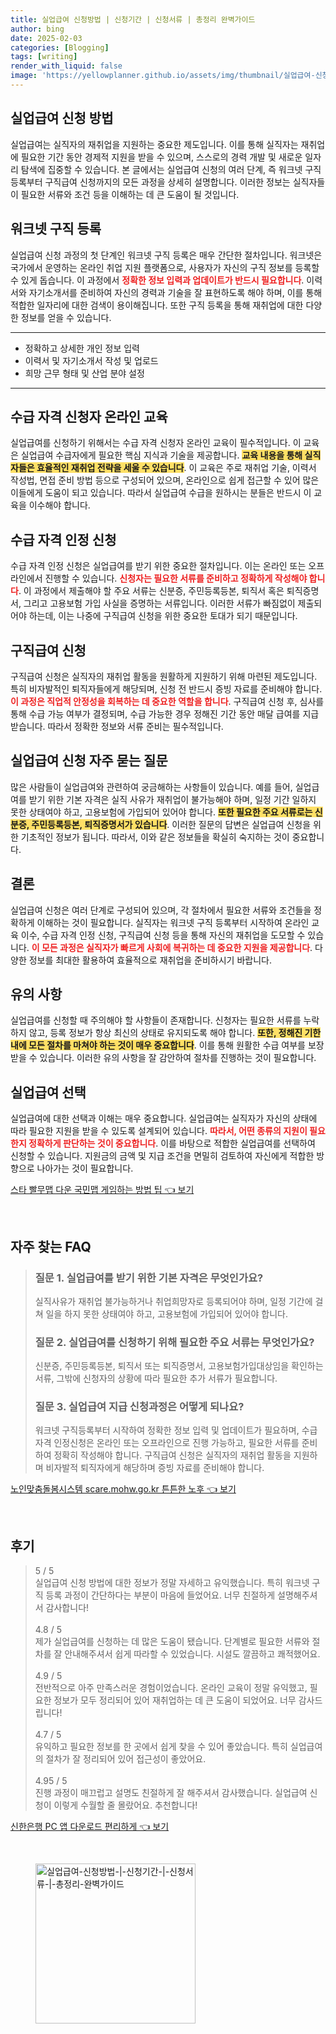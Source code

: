 ```yaml
---
title: 실업급여 신청방법 | 신청기간 | 신청서류 | 총정리 완벽가이드
author: bing
date: 2025-02-03
categories: [Blogging]
tags: [writing]
render_with_liquid: false
image: 'https://yellowplanner.github.io/assets/img/thumbnail/실업급여-신청방법-|-신청기간-|-신청서류-|-총정리-완벽가이드.webp'
---
```



<h2 id='실업급여신청방법'>실업급여 신청 방법</h2>

<p>실업급여는 실직자의 재취업을 지원하는 중요한 제도입니다. 이를 통해 실직자는 재취업에 필요한 기간 동안 경제적 지원을 받을 수 있으며, 스스로의 경력 개발 및 새로운 일자리 탐색에 집중할 수 있습니다. 본 글에서는 실업급여 신청의 여러 단계, 즉 워크넷 구직등록부터 구직급여 신청까지의 모든 과정을 상세히 설명합니다. 이러한 정보는 실직자들이 필요한 서류와 조건 등을 이해하는 데 큰 도움이 될 것입니다.</p>

<h2 id='워크넷구직등록'>워크넷 구직 등록</h2>

<p>실업급여 신청 과정의 첫 단계인 워크넷 구직 등록은 매우 간단한 절차입니다. 워크넷은 국가에서 운영하는 온라인 취업 지원 플랫폼으로, 사용자가 자신의 구직 정보를 등록할 수 있게 돕습니다. 이 과정에서 <b><span style="color: #ee2323;">정확한 정보 입력과 업데이트가 반드시 필요합니다</span></b>. 이력서와 자기소개서를 준비하여 자신의 경력과 기술을 잘 표현하도록 해야 하며, 이를 통해 적합한 일자리에 대한 검색이 용이해집니다. 또한 구직 등록을 통해 재취업에 대한 다양한 정보를 얻을 수 있습니다.</p>

<hr />

<ul>
    <li>정확하고 상세한 개인 정보 입력</li>
    <li>이력서 및 자기소개서 작성 및 업로드</li>
    <li>희망 근무 형태 및 산업 분야 설정</li>
</ul>

<hr />

<h2 id='수급자격신청자온라인교육'>수급 자격 신청자 온라인 교육</h2>

<p>실업급여를 신청하기 위해서는 수급 자격 신청자 온라인 교육이 필수적입니다. 이 교육은 실업급여 수급자에게 필요한 핵심 지식과 기술을 제공합니다. <b><span style="background-color: #ffe066;">교육 내용을 통해 실직자들은 효율적인 재취업 전략을 세울 수 있습니다</span></b>. 이 교육은 주로 재취업 기술, 이력서 작성법, 면접 준비 방법 등으로 구성되어 있으며, 온라인으로 쉽게 접근할 수 있어 많은 이들에게 도움이 되고 있습니다. 따라서 실업급여 수급을 원하시는 분들은 반드시 이 교육을 이수해야 합니다.</p>

<h2 id='수급자격인정신청'>수급 자격 인정 신청</h2>

<p>수급 자격 인정 신청은 실업급여를 받기 위한 중요한 절차입니다. 이는 온라인 또는 오프라인에서 진행할 수 있습니다. <b><span style="color: #ee2323;">신청자는 필요한 서류를 준비하고 정확하게 작성해야 합니다</span></b>. 이 과정에서 제출해야 할 주요 서류는 신분증, 주민등록등본, 퇴직서 혹은 퇴직증명서, 그리고 고용보험 가입 사실을 증명하는 서류입니다. 이러한 서류가 빠짐없이 제출되어야 하는데, 이는 나중에 구직급여 신청을 위한 중요한 토대가 되기 때문입니다.</p>

<h2 id='구직급여신청'>구직급여 신청</h2>

<p>구직급여 신청은 실직자의 재취업 활동을 원활하게 지원하기 위해 마련된 제도입니다. 특히 비자발적인 퇴직자들에게 해당되며, 신청 전 반드시 증빙 자료를 준비해야 합니다. <b><span style="color: #ee2323;">이 과정은 직업적 안정성을 회복하는 데 중요한 역할을 합니다</span></b>. 구직급여 신청 후, 심사를 통해 수급 가능 여부가 결정되며, 수급 가능한 경우 정해진 기간 동안 매달 급여를 지급받습니다. 따라서 정확한 정보와 서류 준비는 필수적입니다.</p>

<h2 id='실업급여신청자주묻는질문'>실업급여 신청 자주 묻는 질문</h2>

<p>많은 사람들이 실업급여와 관련하여 궁금해하는 사항들이 있습니다. 예를 들어, 실업급여를 받기 위한 기본 자격은 실직 사유가 재취업이 불가능해야 하며, 일정 기간 일하지 못한 상태여야 하고, 고용보험에 가입되어 있어야 합니다. <b><span style="background-color: #ffe066;">또한 필요한 주요 서류로는 신분증, 주민등록등본, 퇴직증명서가 있습니다</span></b>. 이러한 질문의 답변은 실업급여 신청을 위한 기초적인 정보가 됩니다. 따라서, 이와 같은 정보들을 확실히 숙지하는 것이 중요합니다.</p>

<h2 id='결론'>결론</h2>

<p>실업급여 신청은 여러 단계로 구성되어 있으며, 각 절차에서 필요한 서류와 조건들을 정확하게 이해하는 것이 필요합니다. 실직자는 워크넷 구직 등록부터 시작하여 온라인 교육 이수, 수급 자격 인정 신청, 구직급여 신청 등을 통해 자신의 재취업을 도모할 수 있습니다. <b><span style="color: #ee2323;">이 모든 과정은 실직자가 빠르게 사회에 복귀하는 데 중요한 지원을 제공합니다</span></b>. 다양한 정보를 최대한 활용하여 효율적으로 재취업을 준비하시기 바랍니다.</p>

<h2 id='유의사항'>유의 사항</h2>

<p>실업급여를 신청할 때 주의해야 할 사항들이 존재합니다. 신청자는 필요한 서류를 누락하지 않고, 등록 정보가 항상 최신의 상태로 유지되도록 해야 합니다. <b><span style="background-color: #ffe066;">또한, 정해진 기한 내에 모든 절차를 마쳐야 하는 것이 매우 중요합니다</span></b>. 이를 통해 원활한 수급 여부를 보장받을 수 있습니다. 이러한 유의 사항을 잘 감안하여 절차를 진행하는 것이 필요합니다.</p>

<h2 id='실업급여선택'>실업급여 선택</h2>

<p>실업급여에 대한 선택과 이해는 매우 중요합니다. 실업급여는 실직자가 자신의 상태에 따라 필요한 지원을 받을 수 있도록 설계되어 있습니다. <b><span style="color: #ee2323;">따라서, 어떤 종류의 지원이 필요한지 정확하게 판단하는 것이 중요합니다</span></b>. 이를 바탕으로 적합한 실업급여를 선택하여 신청할 수 있습니다. 지원금의 금액 및 지급 조건을 면밀히 검토하여 자신에게 적합한 방향으로 나아가는 것이 필요합니다.</p>


<p><a class="click-button" title="스타 빨무맵 다운 국민맵 게임하는 방법 팁" href="https://yellowplanner.github.io/posts/%EC%8A%A4%ED%83%80-%EB%B9%A8%EB%AC%B4%EB%A7%B5-%EB%8B%A4%EC%9A%B4-%EA%B5%AD%EB%AF%BC%EB%A7%B5-%EA%B2%8C%EC%9E%84%ED%95%98%EB%8A%94-%EB%B0%A9%EB%B2%95-%ED%8C%81/" rel="dofollow">스타 빨무맵 다운 국민맵 게임하는 방법 팁 👈 보기</a></p><br>
<h2 id='자주_찾는_FAQ'>자주 찾는 FAQ</h2>
<div itemscope="" itemtype="https://schema.org/FAQPage"> 
<blockquote> 
<div itemscope="" itemprop="mainEntity" itemtype="https://schema.org/Question"> 
<h3 itemprop="name">질문 1. 실업급여를 받기 위한 기본 자격은 무엇인가요?</h3> 
<div itemscope="" itemprop="acceptedAnswer" itemtype="https://schema.org/Answer"> 
<span itemprop="text"> 
<p>실직사유가 재취업 불가능하거나 취업희망자로 등록되어야 하며, 일정 기간에 걸쳐 일을 하지 못한 상태여야 하고, 고용보험에 가입되어 있어야 합니다.</p> 
</span> 
</div> 
</div> 

<div itemscope="" itemprop="mainEntity" itemtype="https://schema.org/Question"> 
<h3 itemprop="name">질문 2. 실업급여를 신청하기 위해 필요한 주요 서류는 무엇인가요?</h3> 
<div itemscope="" itemprop="acceptedAnswer" itemtype="https://schema.org/Answer"> 
<span itemprop="text"> 
<p>신분증, 주민등록등본, 퇴직서 또는 퇴직증명서, 고용보험가입대상임을 확인하는 서류, 그밖에 신청자의 상황에 따라 필요한 추가 서류가 필요합니다.</p> 
</span> 
</div> 
</div> 

<div itemscope="" itemprop="mainEntity" itemtype="https://schema.org/Question"> 
<h3 itemprop="name">질문 3. 실업급여 지급 신청과정은 어떻게 되나요?</h3> 
<div itemscope="" itemprop="acceptedAnswer" itemtype="https://schema.org/Answer"> 
<span itemprop="text"> 
<p>워크넷 구직등록부터 시작하여 정확한 정보 입력 및 업데이트가 필요하며, 수급자격 인정신청은 온라인 또는 오프라인으로 진행 가능하고, 필요한 서류를 준비하여 정확히 작성해야 합니다. 구직급여 신청은 실직자의 재취업 활동을 지원하며 비자발적 퇴직자에게 해당하며 증빙 자료를 준비해야 합니다.</p> 
</span> 
</div> 
</div> 
</blockquote> 
</div>
<p><a class="click-button" title="노인맞춤돌봄시스템 scare.mohw.go.kr 튼튼한 노후" href="https://yellowplanner.github.io/posts/%EB%85%B8%EC%9D%B8%EB%A7%9E%EC%B6%A4%EB%8F%8C%EB%B4%84%EC%8B%9C%EC%8A%A4%ED%85%9C-scare.mohw.go.kr-%ED%8A%BC%ED%8A%BC%ED%95%9C-%EB%85%B8%ED%9B%84/" rel="dofollow">노인맞춤돌봄시스템 scare.mohw.go.kr 튼튼한 노후 👈 보기</a></p><br>
<h2 id='후기'>후기</h2>
<div itemscope itemtype="https://schema.org/Product">
  <blockquote>
  <div itemprop="review" itemscope itemtype="https://schema.org/Review">
      <div itemprop="reviewRating" itemscope itemtype="https://schema.org/Rating"> <span itemprop="ratingValue">5</span> / <span itemprop="bestRating">5</span> </div>
      <span itemprop="reviewBody">실업급여 신청 방법에 대한 정보가 정말 자세하고 유익했습니다. 특히 워크넷 구직 등록 과정이 간단하다는 부분이 마음에 들었어요. 너무 친절하게 설명해주셔서 감사합니다!</span>
  </div>
  <br>
  <div itemprop="review" itemscope itemtype="https://schema.org/Review">
      <div itemprop="reviewRating" itemscope itemtype="https://schema.org/Rating"> <span itemprop="ratingValue">4.8</span> / <span itemprop="bestRating">5</span> </div>
      <span itemprop="reviewBody">제가 실업급여를 신청하는 데 많은 도움이 됐습니다. 단계별로 필요한 서류와 절차를 잘 안내해주셔서 쉽게 따라할 수 있었습니다. 시설도 깔끔하고 쾌적했어요.</span>
  </div>
  <br>
  <div itemprop="review" itemscope itemtype="https://schema.org/Review">
      <div itemprop="reviewRating" itemscope itemtype="https://schema.org/Rating"> <span itemprop="ratingValue">4.9</span> / <span itemprop="bestRating">5</span> </div>
      <span itemprop="reviewBody">전반적으로 아주 만족스러운 경험이었습니다. 온라인 교육이 정말 유익했고, 필요한 정보가 모두 정리되어 있어 재취업하는 데 큰 도움이 되었어요. 너무 감사드립니다!</span>
  </div>
  <br>
  <div itemprop="review" itemscope itemtype="https://schema.org/Review">
      <div itemprop="reviewRating" itemscope itemtype="https://schema.org/Rating"> <span itemprop="ratingValue">4.7</span> / <span itemprop="bestRating">5</span> </div>
      <span itemprop="reviewBody">유익하고 필요한 정보를 한 곳에서 쉽게 찾을 수 있어 좋았습니다. 특히 실업급여의 절차가 잘 정리되어 있어 접근성이 좋았어요.</span>
  </div>
  <br>
  <div itemprop="review" itemscope itemtype="https://schema.org/Review">
      <div itemprop="reviewRating" itemscope itemtype="https://schema.org/Rating"> <span itemprop="ratingValue">4.95</span> / <span itemprop="bestRating">5</span> </div>
      <span itemprop="reviewBody">진행 과정이 매끄럽고 설명도 친절하게 잘 해주셔서 감사했습니다. 실업급여 신청이 이렇게 수월할 줄 몰랐어요. 추천합니다!</span>
  </div>
  </blockquote>
</div>
<p><a class="click-button" title="신한은행 PC 앱 다운로드 편리하게" href="https://yellowplanner.github.io/posts/%EC%8B%A0%ED%95%9C%EC%9D%80%ED%96%89-PC-%EC%95%B1-%EB%8B%A4%EC%9A%B4%EB%A1%9C%EB%93%9C-%ED%8E%B8%EB%A6%AC%ED%95%98%EA%B2%8C/" rel="dofollow">신한은행 PC 앱 다운로드 편리하게 👈 보기</a></p><br>
<figure class="image"><img src="https://yellowplanner.github.io/assets/img/thumbnail/실업급여-신청방법-|-신청기간-|-신청서류-|-총정리-완벽가이드.webp" alt="실업급여-신청방법-|-신청기간-|-신청서류-|-총정리-완벽가이드" width="256" height="256"></figure>